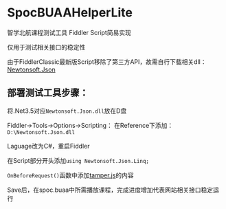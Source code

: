 # SpocBUAAHelperLite
智学北航课程测试工具 Fiddler Script简易实现

仅用于测试相关接口的稳定性

由于FiddlerClassic最新版Script移除了第三方API，故需自行下载相关dll：[Newtonsoft.Json](https://github.com/JamesNK/Newtonsoft.Json/releases)

## 部署测试工具步骤：
将.Net3.5对应`Newtonsoft.Json.dll`放在D盘

Fiddler->Tools->Options->Scripting：
在Reference下添加：`D:\Newtonsoft.Json.dll`

Laguage改为C#，重启Fiddler

在Script部分开头添加`using Newtonsoft.Json.Linq;`

`OnBeforeRequest()`函数中添加[tamper.js](https://github.com/k4leidoscope/SmartBUAAHelperLite/tamper.js)的内容

Save后，在spoc.buaa中所需播放课程，完成进度增加代表网站相关接口稳定运行